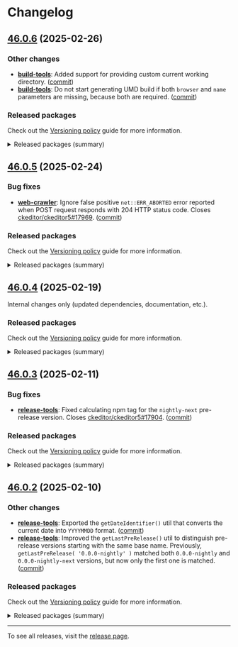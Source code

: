 Changelog
=========

## [46.0.6](https://github.com/ckeditor/ckeditor5-dev/compare/v46.0.5...v46.0.6) (2025-02-26)

### Other changes

* **[build-tools](https://www.npmjs.com/package/@ckeditor/ckeditor5-dev-build-tools)**: Added support for providing custom current working directory. ([commit](https://github.com/ckeditor/ckeditor5-dev/commit/65a3b40142ede24c581dcd4fa3e65706de35ad33))
* **[build-tools](https://www.npmjs.com/package/@ckeditor/ckeditor5-dev-build-tools)**: Do not start generating UMD build if both `browser` and `name` parameters are missing, because both are required. ([commit](https://github.com/ckeditor/ckeditor5-dev/commit/65a3b40142ede24c581dcd4fa3e65706de35ad33))

### Released packages

Check out the [Versioning policy](https://ckeditor.com/docs/ckeditor5/latest/framework/guides/support/versioning-policy.html) guide for more information.

<details>
<summary>Released packages (summary)</summary>

Other releases:

* [@ckeditor/ckeditor5-dev-build-tools](https://www.npmjs.com/package/@ckeditor/ckeditor5-dev-build-tools/v/46.0.6): v46.0.5 => v46.0.6
* [@ckeditor/ckeditor5-dev-bump-year](https://www.npmjs.com/package/@ckeditor/ckeditor5-dev-bump-year/v/46.0.6): v46.0.5 => v46.0.6
* [@ckeditor/ckeditor5-dev-ci](https://www.npmjs.com/package/@ckeditor/ckeditor5-dev-ci/v/46.0.6): v46.0.5 => v46.0.6
* [@ckeditor/ckeditor5-dev-dependency-checker](https://www.npmjs.com/package/@ckeditor/ckeditor5-dev-dependency-checker/v/46.0.6): v46.0.5 => v46.0.6
* [@ckeditor/ckeditor5-dev-docs](https://www.npmjs.com/package/@ckeditor/ckeditor5-dev-docs/v/46.0.6): v46.0.5 => v46.0.6
* [@ckeditor/ckeditor5-dev-release-tools](https://www.npmjs.com/package/@ckeditor/ckeditor5-dev-release-tools/v/46.0.6): v46.0.5 => v46.0.6
* [@ckeditor/ckeditor5-dev-stale-bot](https://www.npmjs.com/package/@ckeditor/ckeditor5-dev-stale-bot/v/46.0.6): v46.0.5 => v46.0.6
* [@ckeditor/ckeditor5-dev-tests](https://www.npmjs.com/package/@ckeditor/ckeditor5-dev-tests/v/46.0.6): v46.0.5 => v46.0.6
* [@ckeditor/ckeditor5-dev-translations](https://www.npmjs.com/package/@ckeditor/ckeditor5-dev-translations/v/46.0.6): v46.0.5 => v46.0.6
* [@ckeditor/ckeditor5-dev-utils](https://www.npmjs.com/package/@ckeditor/ckeditor5-dev-utils/v/46.0.6): v46.0.5 => v46.0.6
* [@ckeditor/ckeditor5-dev-web-crawler](https://www.npmjs.com/package/@ckeditor/ckeditor5-dev-web-crawler/v/46.0.6): v46.0.5 => v46.0.6
* [@ckeditor/typedoc-plugins](https://www.npmjs.com/package/@ckeditor/typedoc-plugins/v/46.0.6): v46.0.5 => v46.0.6
</details>


## [46.0.5](https://github.com/ckeditor/ckeditor5-dev/compare/v46.0.4...v46.0.5) (2025-02-24)

### Bug fixes

* **[web-crawler](https://www.npmjs.com/package/@ckeditor/ckeditor5-dev-web-crawler)**: Ignore false positive `net::ERR_ABORTED` error reported when POST request responds with 204 HTTP status code. Closes [ckeditor/ckeditor5#17969](https://github.com/ckeditor/ckeditor5/issues/17969). ([commit](https://github.com/ckeditor/ckeditor5-dev/commit/a805689307a87e8175997fcd79ef15e389f6217d))

### Released packages

Check out the [Versioning policy](https://ckeditor.com/docs/ckeditor5/latest/framework/guides/support/versioning-policy.html) guide for more information.

<details>
<summary>Released packages (summary)</summary>

Other releases:

* [@ckeditor/ckeditor5-dev-build-tools](https://www.npmjs.com/package/@ckeditor/ckeditor5-dev-build-tools/v/46.0.5): v46.0.4 => v46.0.5
* [@ckeditor/ckeditor5-dev-bump-year](https://www.npmjs.com/package/@ckeditor/ckeditor5-dev-bump-year/v/46.0.5): v46.0.4 => v46.0.5
* [@ckeditor/ckeditor5-dev-ci](https://www.npmjs.com/package/@ckeditor/ckeditor5-dev-ci/v/46.0.5): v46.0.4 => v46.0.5
* [@ckeditor/ckeditor5-dev-dependency-checker](https://www.npmjs.com/package/@ckeditor/ckeditor5-dev-dependency-checker/v/46.0.5): v46.0.4 => v46.0.5
* [@ckeditor/ckeditor5-dev-docs](https://www.npmjs.com/package/@ckeditor/ckeditor5-dev-docs/v/46.0.5): v46.0.4 => v46.0.5
* [@ckeditor/ckeditor5-dev-release-tools](https://www.npmjs.com/package/@ckeditor/ckeditor5-dev-release-tools/v/46.0.5): v46.0.4 => v46.0.5
* [@ckeditor/ckeditor5-dev-stale-bot](https://www.npmjs.com/package/@ckeditor/ckeditor5-dev-stale-bot/v/46.0.5): v46.0.4 => v46.0.5
* [@ckeditor/ckeditor5-dev-tests](https://www.npmjs.com/package/@ckeditor/ckeditor5-dev-tests/v/46.0.5): v46.0.4 => v46.0.5
* [@ckeditor/ckeditor5-dev-translations](https://www.npmjs.com/package/@ckeditor/ckeditor5-dev-translations/v/46.0.5): v46.0.4 => v46.0.5
* [@ckeditor/ckeditor5-dev-utils](https://www.npmjs.com/package/@ckeditor/ckeditor5-dev-utils/v/46.0.5): v46.0.4 => v46.0.5
* [@ckeditor/ckeditor5-dev-web-crawler](https://www.npmjs.com/package/@ckeditor/ckeditor5-dev-web-crawler/v/46.0.5): v46.0.4 => v46.0.5
* [@ckeditor/typedoc-plugins](https://www.npmjs.com/package/@ckeditor/typedoc-plugins/v/46.0.5): v46.0.4 => v46.0.5
</details>


## [46.0.4](https://github.com/ckeditor/ckeditor5-dev/compare/v46.0.3...v46.0.4) (2025-02-19)

Internal changes only (updated dependencies, documentation, etc.).

### Released packages

Check out the [Versioning policy](https://ckeditor.com/docs/ckeditor5/latest/framework/guides/support/versioning-policy.html) guide for more information.

<details>
<summary>Released packages (summary)</summary>

Other releases:

* [@ckeditor/ckeditor5-dev-build-tools](https://www.npmjs.com/package/@ckeditor/ckeditor5-dev-build-tools/v/46.0.4): v46.0.3 => v46.0.4
* [@ckeditor/ckeditor5-dev-bump-year](https://www.npmjs.com/package/@ckeditor/ckeditor5-dev-bump-year/v/46.0.4): v46.0.3 => v46.0.4
* [@ckeditor/ckeditor5-dev-ci](https://www.npmjs.com/package/@ckeditor/ckeditor5-dev-ci/v/46.0.4): v46.0.3 => v46.0.4
* [@ckeditor/ckeditor5-dev-dependency-checker](https://www.npmjs.com/package/@ckeditor/ckeditor5-dev-dependency-checker/v/46.0.4): v46.0.3 => v46.0.4
* [@ckeditor/ckeditor5-dev-docs](https://www.npmjs.com/package/@ckeditor/ckeditor5-dev-docs/v/46.0.4): v46.0.3 => v46.0.4
* [@ckeditor/ckeditor5-dev-release-tools](https://www.npmjs.com/package/@ckeditor/ckeditor5-dev-release-tools/v/46.0.4): v46.0.3 => v46.0.4
* [@ckeditor/ckeditor5-dev-stale-bot](https://www.npmjs.com/package/@ckeditor/ckeditor5-dev-stale-bot/v/46.0.4): v46.0.3 => v46.0.4
* [@ckeditor/ckeditor5-dev-tests](https://www.npmjs.com/package/@ckeditor/ckeditor5-dev-tests/v/46.0.4): v46.0.3 => v46.0.4
* [@ckeditor/ckeditor5-dev-translations](https://www.npmjs.com/package/@ckeditor/ckeditor5-dev-translations/v/46.0.4): v46.0.3 => v46.0.4
* [@ckeditor/ckeditor5-dev-utils](https://www.npmjs.com/package/@ckeditor/ckeditor5-dev-utils/v/46.0.4): v46.0.3 => v46.0.4
* [@ckeditor/ckeditor5-dev-web-crawler](https://www.npmjs.com/package/@ckeditor/ckeditor5-dev-web-crawler/v/46.0.4): v46.0.3 => v46.0.4
* [@ckeditor/typedoc-plugins](https://www.npmjs.com/package/@ckeditor/typedoc-plugins/v/46.0.4): v46.0.3 => v46.0.4
</details>


## [46.0.3](https://github.com/ckeditor/ckeditor5-dev/compare/v46.0.2...v46.0.3) (2025-02-11)

### Bug fixes

* **[release-tools](https://www.npmjs.com/package/@ckeditor/ckeditor5-dev-release-tools)**: Fixed calculating npm tag for the `nightly-next` pre-release version. Closes [ckeditor/ckeditor5#17904](https://github.com/ckeditor/ckeditor5/issues/17904). ([commit](https://github.com/ckeditor/ckeditor5-dev/commit/0abeb06353f7042d305b6c99d3036b4b7f00850e))

### Released packages

Check out the [Versioning policy](https://ckeditor.com/docs/ckeditor5/latest/framework/guides/support/versioning-policy.html) guide for more information.

<details>
<summary>Released packages (summary)</summary>

Other releases:

* [@ckeditor/ckeditor5-dev-build-tools](https://www.npmjs.com/package/@ckeditor/ckeditor5-dev-build-tools/v/46.0.3): v46.0.2 => v46.0.3
* [@ckeditor/ckeditor5-dev-bump-year](https://www.npmjs.com/package/@ckeditor/ckeditor5-dev-bump-year/v/46.0.3): v46.0.2 => v46.0.3
* [@ckeditor/ckeditor5-dev-ci](https://www.npmjs.com/package/@ckeditor/ckeditor5-dev-ci/v/46.0.3): v46.0.2 => v46.0.3
* [@ckeditor/ckeditor5-dev-dependency-checker](https://www.npmjs.com/package/@ckeditor/ckeditor5-dev-dependency-checker/v/46.0.3): v46.0.2 => v46.0.3
* [@ckeditor/ckeditor5-dev-docs](https://www.npmjs.com/package/@ckeditor/ckeditor5-dev-docs/v/46.0.3): v46.0.2 => v46.0.3
* [@ckeditor/ckeditor5-dev-release-tools](https://www.npmjs.com/package/@ckeditor/ckeditor5-dev-release-tools/v/46.0.3): v46.0.2 => v46.0.3
* [@ckeditor/ckeditor5-dev-stale-bot](https://www.npmjs.com/package/@ckeditor/ckeditor5-dev-stale-bot/v/46.0.3): v46.0.2 => v46.0.3
* [@ckeditor/ckeditor5-dev-tests](https://www.npmjs.com/package/@ckeditor/ckeditor5-dev-tests/v/46.0.3): v46.0.2 => v46.0.3
* [@ckeditor/ckeditor5-dev-translations](https://www.npmjs.com/package/@ckeditor/ckeditor5-dev-translations/v/46.0.3): v46.0.2 => v46.0.3
* [@ckeditor/ckeditor5-dev-utils](https://www.npmjs.com/package/@ckeditor/ckeditor5-dev-utils/v/46.0.3): v46.0.2 => v46.0.3
* [@ckeditor/ckeditor5-dev-web-crawler](https://www.npmjs.com/package/@ckeditor/ckeditor5-dev-web-crawler/v/46.0.3): v46.0.2 => v46.0.3
* [@ckeditor/typedoc-plugins](https://www.npmjs.com/package/@ckeditor/typedoc-plugins/v/46.0.3): v46.0.2 => v46.0.3
</details>


## [46.0.2](https://github.com/ckeditor/ckeditor5-dev/compare/v46.0.1...v46.0.2) (2025-02-10)

### Other changes

* **[release-tools](https://www.npmjs.com/package/@ckeditor/ckeditor5-dev-release-tools)**: Exported the `getDateIdentifier()` util that converts the current date into `YYYYMMDD` format. ([commit](https://github.com/ckeditor/ckeditor5-dev/commit/c3496f06a68290f8719e2feb03d0401686216aa6))
* **[release-tools](https://www.npmjs.com/package/@ckeditor/ckeditor5-dev-release-tools)**: Improved the `getLastPreRelease()` util to distinguish pre-release versions starting with the same base name. Previously, `getLastPreRelease( '0.0.0-nightly' )` matched both `0.0.0-nightly` and `0.0.0-nightly-next` versions, but now only the first one is matched. ([commit](https://github.com/ckeditor/ckeditor5-dev/commit/c3496f06a68290f8719e2feb03d0401686216aa6))

### Released packages

Check out the [Versioning policy](https://ckeditor.com/docs/ckeditor5/latest/framework/guides/support/versioning-policy.html) guide for more information.

<details>
<summary>Released packages (summary)</summary>

Other releases:

* [@ckeditor/ckeditor5-dev-build-tools](https://www.npmjs.com/package/@ckeditor/ckeditor5-dev-build-tools/v/46.0.2): v46.0.1 => v46.0.2
* [@ckeditor/ckeditor5-dev-bump-year](https://www.npmjs.com/package/@ckeditor/ckeditor5-dev-bump-year/v/46.0.2): v46.0.1 => v46.0.2
* [@ckeditor/ckeditor5-dev-ci](https://www.npmjs.com/package/@ckeditor/ckeditor5-dev-ci/v/46.0.2): v46.0.1 => v46.0.2
* [@ckeditor/ckeditor5-dev-dependency-checker](https://www.npmjs.com/package/@ckeditor/ckeditor5-dev-dependency-checker/v/46.0.2): v46.0.1 => v46.0.2
* [@ckeditor/ckeditor5-dev-docs](https://www.npmjs.com/package/@ckeditor/ckeditor5-dev-docs/v/46.0.2): v46.0.1 => v46.0.2
* [@ckeditor/ckeditor5-dev-release-tools](https://www.npmjs.com/package/@ckeditor/ckeditor5-dev-release-tools/v/46.0.2): v46.0.1 => v46.0.2
* [@ckeditor/ckeditor5-dev-stale-bot](https://www.npmjs.com/package/@ckeditor/ckeditor5-dev-stale-bot/v/46.0.2): v46.0.1 => v46.0.2
* [@ckeditor/ckeditor5-dev-tests](https://www.npmjs.com/package/@ckeditor/ckeditor5-dev-tests/v/46.0.2): v46.0.1 => v46.0.2
* [@ckeditor/ckeditor5-dev-translations](https://www.npmjs.com/package/@ckeditor/ckeditor5-dev-translations/v/46.0.2): v46.0.1 => v46.0.2
* [@ckeditor/ckeditor5-dev-utils](https://www.npmjs.com/package/@ckeditor/ckeditor5-dev-utils/v/46.0.2): v46.0.1 => v46.0.2
* [@ckeditor/ckeditor5-dev-web-crawler](https://www.npmjs.com/package/@ckeditor/ckeditor5-dev-web-crawler/v/46.0.2): v46.0.1 => v46.0.2
* [@ckeditor/typedoc-plugins](https://www.npmjs.com/package/@ckeditor/typedoc-plugins/v/46.0.2): v46.0.1 => v46.0.2
</details>

---

To see all releases, visit the [release page](https://github.com/ckeditor/ckeditor5-dev/releases).
